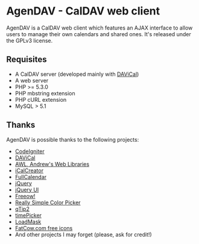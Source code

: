 AgenDAV - CalDAV web client
===========================

AgenDAV is a CalDAV web client which features an AJAX interface to allow
users to manage their own calendars and shared ones. It's released under
the GPLv3 license.

Requisites
----------

* A CalDAV server (developed mainly with [DAViCal](http://www.davical.org/))
* A web server
* PHP >= 5.3.0
* PHP mbstring extension
* PHP cURL extension
* MySQL > 5.1

Thanks
------

AgenDAV is possible thanks to the following projects:

* [CodeIgniter](http://codeigniter.com)
* [DAViCal](http://www.davical.org/)
* [AWL, Andrew's Web Libraries](http://andrew.mcmillan.net.nz/projects/awl)
* [iCalCreator](http://www.kigkonsult.se/iCalcreator/)
* [FullCalendar](http://arshaw.com/fullcalendar/)
* [jQuery](http://jquery.com)
* [jQuery UI](http://jqueryui.com)
* [Freeow!](http://pjdietz.com/jquery-plugins/freeow/)
* [Really Simple Color Picker](http://laktek.com/2008/10/27/really-simple-color-picker-in-jquery/)
* [qTip2](http://craigsworks.com/projects/qtip2/)
* [timePicker](https://github.com/perifer/timePicker)
* [LoadMask](http://code.google.com/p/jquery-loadmask/)
* [FatCow.com free icons](http://www.fatcow.com/free-icons)
* And other projects I may forget (please, ask for credit!)

